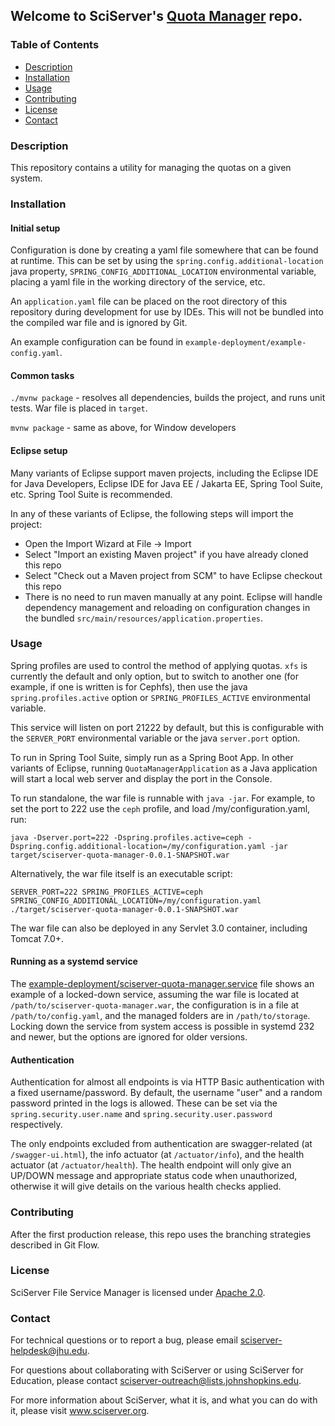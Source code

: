 <h2>Welcome to SciServer's <a href='https://github.com/sciserver/sciserver-quota-manager'>Quota Manager</a> repo.</h2>

<h3>Table of Contents</h3>
<ul>
<li><a href="#description">Description</a></li>
<li><a href="#installation">Installation</a></li>
<li><a href="#usage">Usage</a></li>
<li><a href="#contributing">Contributing</a></li>
<li><a href="#license">License</a></li>
<li><a href="#contact">Contact</a></li>
</ul>

<h3 id="description">Description</h3>

This repository contains a utility for managing the quotas on a given system.

<h3 id="installation">Installation</h3>

<h4>Initial setup</h4>

Configuration is done by creating a yaml file somewhere that can be found at runtime. This can be set by using the `spring.config.additional-location` java property, `SPRING_CONFIG_ADDITIONAL_LOCATION` environmental variable, placing a yaml file in the working directory of the service, etc.

An `application.yaml` file can be placed on the root directory of this repository during development for use by IDEs. This will not be bundled into the compiled war file and is ignored by Git.

An example configuration can be found in `example-deployment/example-config.yaml`.

<h4>Common tasks</h4>

`./mvnw package` - resolves all dependencies, builds the project, and runs unit tests. War file is placed in `target`.

`mvnw package` - same as above, for Window developers

<h4>Eclipse setup</h4>

Many variants of Eclipse support maven projects, including the Eclipse IDE for Java Developers, Eclipse IDE for Java EE / Jakarta EE, Spring Tool Suite, etc. Spring Tool Suite is recommended.

In any of these variants of Eclipse, the following steps will import the project:

- Open the Import Wizard at File -> Import
- Select "Import an existing Maven project" if you have already cloned this repo
- Select "Check out a Maven project from SCM" to have Eclipse checkout this repo
- There is no need to run maven manually at any point. Eclipse will handle dependency management and reloading on configuration changes in the bundled `src/main/resources/application.properties`.

<h3 id="usage">Usage</h3>

Spring profiles are used to control the method of applying quotas. `xfs` is currently the default and only option, but to switch to another one (for example, if one is written is for Cephfs), then use the java `spring.profiles.active` option or `SPRING_PROFILES_ACTIVE` environmental variable.

This service will listen on port 21222 by default, but this is configurable with the `SERVER_PORT` environmental variable or the java `server.port` option.

To run in Spring Tool Suite, simply run as a Spring Boot App.
In other variants of Eclipse, running `QuotaManagerApplication` as a Java application will start a local web server and display the port in the Console.

To run standalone, the war file is runnable with `java -jar`. For example, to set the port to 222 use the `ceph` profile, and load /my/configuration.yaml, run:

    java -Dserver.port=222 -Dspring.profiles.active=ceph -Dspring.config.additional-location=/my/configuration.yaml -jar target/sciserver-quota-manager-0.0.1-SNAPSHOT.war

Alternatively, the war file itself is an executable script:

	SERVER_PORT=222 SPRING_PROFILES_ACTIVE=ceph SPRING_CONFIG_ADDITIONAL_LOCATION=/my/configuration.yaml ./target/sciserver-quota-manager-0.0.1-SNAPSHOT.war

The war file can also be deployed in any Servlet 3.0 container, including Tomcat 7.0+.

<h4 id="systemd-service">Running as a systemd service</h4>

The [example-deployment/sciserver-quota-manager.service](example-deployment/sciserver-quota-manager.service) file shows
an example of a locked-down service, assuming the war file is located at `/path/to/sciserver-quota-manager.war`, the
configuration is in a file at `/path/to/config.yaml`, and the managed folders are in `/path/to/storage`. Locking down
the service from system access is possible in systemd 232 and newer, but the options are ignored for older versions.

<h4 id="authentication">Authentication</h4>

Authentication for almost all endpoints is via HTTP Basic authentication with a fixed username/password. By default, the username "user" and a random password printed in the logs is allowed. These can be set via the `spring.security.user.name` and `spring.security.user.password` respectively.

The only endpoints excluded from authentication are swagger-related (at `/swagger-ui.html`), the info actuator (at `/actuator/info`), and the health actuator (at `/actuator/health`). The health endpoint will only give an UP/DOWN message and appropriate status code when unauthorized, otherwise it will give details on the various health checks applied.

<h3 id="contributing">Contributing</h3>
After the first production release, this repo uses the branching strategies described in Git Flow.

<h3 id="license">License</h3>

SciServer File Service Manager is licensed under <a href="http://www.sciserver.org/docs/license/LICENCE.txt" target="_blank">Apache 2.0</a>.

<h3 id="contact">Contact</h3>

For technical questions or to report a bug, please email sciserver-helpdesk@jhu.edu.

For questions about collaborating with SciServer or using SciServer for Education, please contact <a href="mailto:sciserver-outreach@lists.johnshopkins.edu">sciserver-outreach@lists.johnshopkins.edu</a>.

For more information about SciServer, what it is, and what you can do with it, please visit www.sciserver.org.
